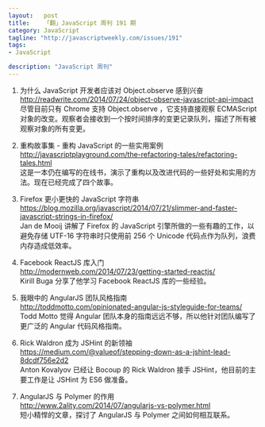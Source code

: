 ```yaml
--- 
layout:   post
title:    「翻」JavaScript 周刊 191 期
category: JavaScript
tagline: "http://javascriptweekly.com/issues/191"
tags: 
- JavaScript

description: "JavaScript 周刊"
---
```


1. 为什么 JavaScript 开发者应该对 Object.observe 感到兴奋  
   <http://readwrite.com/2014/07/24/object-observe-javascript-api-impact>  
   尽管目前只有 Chrome 支持 Object.observe ，它支持直接观察 ECMAScript 对象的改变。观察者会接收到一个按时间排序的变更记录队列，描述了所有被观察对象的所有变更。

2. 重构故事集 - 重构 JavaScript 的一些实用案例  
   <http://javascriptplayground.com/the-refactoring-tales/refactoring-tales.html>  
   这是一本仍在编写的在线书，演示了重构以及改进代码的一些好处和实用的方法。现在已经完成了四个故事。

3. Firefox 更小更快的 JavaScript 字符串  
   <https://blog.mozilla.org/javascript/2014/07/21/slimmer-and-faster-javascript-strings-in-firefox/>  
   Jan de Mooij 讲解了 Firefox 的 JavaScript 引擎所做的一些有趣的工作，以避免存储 UTF-16 字符串时只使用前 256 个 Unicode 代码点作为队列，浪费内存造成低效率。

4. Facebook ReactJS 库入门  
   <http://modernweb.com/2014/07/23/getting-started-reactjs/>  
   Kirill Buga 分享了他学习 Facebook ReactJS 库的一些经验。

5. 我眼中的 AngularJS 团队风格指南  
   <http://toddmotto.com/opinionated-angular-js-styleguide-for-teams/>  
   Todd Motto 觉得 Angular 团队本身的指南远远不够，所以他针对团队编写了更广泛的 Angular 代码风格指南。

6. Rick Waldron 成为 JSHint 的新领袖  
   <https://medium.com/@valueof/stepping-down-as-a-jshint-lead-8dcdf756e2d2>  
   Anton Kovalyov 已经让 Bocoup 的 Rick Waldron 接手 JSHint，他目前的主要工作是让 JSHint 为 ES6 做准备。

7. AngularJS 与 Polymer 的作用  
   <http://www.2ality.com/2014/07/angularjs-vs-polymer.html>  
   短小精悍的文章，探讨了 AngularJS 与 Polymer 之间如何相互联系。